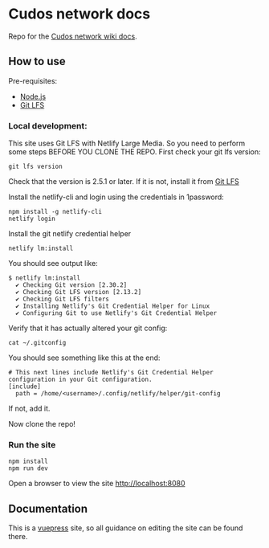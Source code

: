 # Cudos network docs

Repo for the [Cudos network wiki docs](https://cudos-network-docs.netlify.app/).

## How to use

Pre-requisites:
- [Node.js](https://www.nodejs.org/)
- [Git LFS](https://git-lfs.github.com/)

### Local development:

This site uses Git LFS with Netlify Large Media. So you need to perform some steps BEFORE YOU CLONE THE REPO.
First check your git lfs version:

```
git lfs version
```
Check that the version is 2.5.1 or later. If it is not, install it from [Git LFS](https://git-lfs.github.com/)

Install the netlify-cli and login using the credentials in 1password:
```
npm install -g netlify-cli
netlify login
```

Install the git netlify credential helper
```
netlify lm:install
```

You should see output like:
```
$ netlify lm:install
  ✔ Checking Git version [2.30.2]
  ✔ Checking Git LFS version [2.13.2]
  ✔ Checking Git LFS filters
  ✔ Installing Netlify's Git Credential Helper for Linux
  ✔ Configuring Git to use Netlify's Git Credential Helper
```

Verify that it has actually altered your git config:

```
cat ~/.gitconfig
```

You should see something like this at the end:

```
# This next lines include Netlify's Git Credential Helper configuration in your Git configuration.
[include]
  path = /home/<username>/.config/netlify/helper/git-config
```

If not, add it.

Now clone the repo!

### Run the site
```
npm install
npm run dev
```

Open a browser to view the site [http://localhost:8080](http://localhost:8080)

## Documentation
This is a [vuepress](https://vuepress.vuejs.org/) site, so all guidance on editing the site can be found there.

